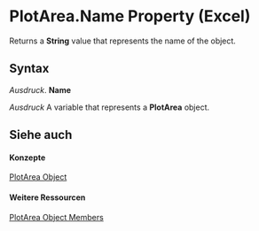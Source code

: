 
# PlotArea.Name Property (Excel)

Returns a  **String** value that represents the name of the object.


## Syntax

 _Ausdruck_. **Name**

 _Ausdruck_ A variable that represents a **PlotArea** object.


## Siehe auch


#### Konzepte


[PlotArea Object](85c42124-268c-8b0e-ba5d-c2f6fbf53e79.md)
#### Weitere Ressourcen


[PlotArea Object Members](http://msdn.microsoft.com/library/5f851027-e1ed-95ec-fa62-1f5f85962df4%28Office.15%29.aspx)
